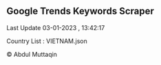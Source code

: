 

## Google Trends Keywords Scraper 
 
Last Update 03-01-2023 , 13:42:17

Country List :
VIETNAM.json



© Abdul Muttaqin 
